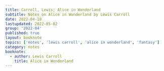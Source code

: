 ```yaml
---
title: Carroll, Lewis; Alice in Wonderland
subtitle: Notes on Alice in Wonderland by Lewis Carroll
date: 2022-04-18
lastupdated: 2022-05-02
group: '2022-04'
published: true
layout: booknote
topics: ['notes', 'lewis carroll', 'alice in wonderland', 'fantasy']
category: notes
booknote:
  - author: Lewis Carroll 
    title: Alice in Wonderland
---
```

